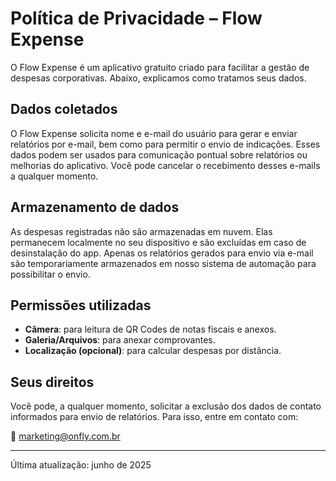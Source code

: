 # Política de Privacidade – Flow Expense

O Flow Expense é um aplicativo gratuito criado para facilitar a gestão de despesas corporativas. Abaixo, explicamos como tratamos seus dados.

## Dados coletados

O Flow Expense solicita nome e e-mail do usuário para gerar e enviar relatórios por e-mail, bem como para permitir o envio de indicações. Esses dados podem ser usados para comunicação pontual sobre relatórios ou melhorias do aplicativo. Você pode cancelar o recebimento desses e-mails a qualquer momento.

## Armazenamento de dados

As despesas registradas não são armazenadas em nuvem. Elas permanecem localmente no seu dispositivo e são excluídas em caso de desinstalação do app. Apenas os relatórios gerados para envio via e-mail são temporariamente armazenados em nosso sistema de automação para possibilitar o envio.

## Permissões utilizadas

- **Câmera**: para leitura de QR Codes de notas fiscais e anexos.
- **Galeria/Arquivos**: para anexar comprovantes.
- **Localização (opcional)**: para calcular despesas por distância.

## Seus direitos

Você pode, a qualquer momento, solicitar a exclusão dos dados de contato informados para envio de relatórios. Para isso, entre em contato com:

📧 marketing@onfly.com.br

---

Última atualização: junho de 2025
